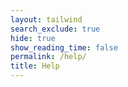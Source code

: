 ```yaml
---
layout: tailwind
search_exclude: true
hide: true
show_reading_time: false
permalink: /help/
title: Help
---
```


<html lang="en">
<head>
    <meta charset="UTF-8">
    <meta name="viewport" content="width=device-width, initial-scale=1.0">
    <title>Help Center</title>
    <style>
        body {
            background-image: url("../../images/background9674.png");
            background-size: cover;
            background-position: center;
            background-repeat: no-repeat;
            background-attachment: fixed;
            font-family: -apple-system, BlinkMacSystemFont, 'Segoe UI', Roboto, sans-serif;
        }

        .container {
            max-width: 1200px;
            margin: 0 auto;
            padding: 20px;
        }

        .help-header {
            background: rgba(0, 0, 0, 0.95);
            backdrop-filter: blur(10px);
            border-radius: 12px;
            padding: 30px;
            margin-bottom: 30px;
            text-align: center;
            box-shadow: 0 8px 32px rgba(0, 0, 0, 0.1);
        }

        .help-tabs {
            display: flex;
            background: rgba(0, 0, 0, 0.9);
            border-radius: 12px;
            padding: 8px;
            margin-bottom: 20px;
            overflow-x: auto;
        }

        .tab-button {
            flex: 1;
            padding: 12px 20px;
            border: none;
            background: transparent;
            border-radius: 8px;
            cursor: pointer;
            font-weight: 500;
            transition: all 0.3s ease;
            white-space: nowrap;
        }

        .tab-button.active {
            background: #b91c1c;
            color: white;
        }

        .tab-button:hover:not(.active) {
            background: rgba(255, 255, 255, 0.1);
        }

        .tab-content {
            display: none;
            background: rgba(0, 0, 0, 0.95);
            backdrop-filter: blur(10px);
            border-radius: 12px;
            padding: 30px;
            box-shadow: 0 8px 32px rgba(0, 0, 0, 0.1);
        }

        .tab-content.active {
            display: block;
        }

        .form-group {
            margin-bottom: 20px;
        }

        .form-label {
            display: block;
            margin-bottom: 8px;
            font-weight: 600;
            color: #333;
        }

        .form-input, .form-select, .form-textarea {
            width: 100%;
            padding: 12px;
            border: 2px solid rgb(0, 0, 0);
            border-radius: 8px;
            font-size: 16px;
            transition: border-color 0.3s ease;
            box-sizing: border-box;
            min-width: 0;
        }

        .form-input, .form-select {
            height: auto;
        }

        .form-textarea {
            min-height: 120px;
            resize: vertical;
        }

        .form-input:focus, .form-select:focus, .form-textarea:focus {
            outline: none;
            border-color: #b91c1c;
        }    .form-textarea {
            min-height: 120px;
            resize: vertical;
        }

        .btn {
            padding: 12px 24px;
            border: none;
            border-radius: 8px;
            font-weight: 600;
            cursor: pointer;
            transition: all 0.3s ease;
            text-decoration: none;
            display: inline-block;
            text-align: center;
        }

        .btn-primary {
            background: #b91c1c;
            color: white;
        }

        .btn-primary:hover {
            background: #991b1b;
        }

        .btn-secondary {
            background: #6b7280;
            color: white;
        }

        .btn-secondary:hover {
            background: #4b5563;
        }

        .request-card, .faq-item {
            background: black;
            border-radius: 8px;
            padding: 20px;
            margin-bottom: 16px;
            box-shadow: 0 2px 8px rgba(0, 0, 0, 0.1);
            border-left: 4px solid #b91c1c;
        }

        .request-header {
            display: flex;
            justify-content: space-between;
            align-items: flex-start;
            margin-bottom: 12px;
        }

        .request-title {
            font-size: 18px;
            font-weight: 600;
            color:rgb(62, 66, 73);
        }

        .status-badge {
            padding: 4px 12px;
            border-radius: 20px;
            font-size: 12px;
            font-weight: 600;
            text-transform: uppercase;
        }

        .status-open { background:rgb(0, 0, 0); color: #dc2626; }
        .status-in_progress { background: #fef3c7; color: #d97706; }
        .status-resolved { background: #dcfce7; color: #16a34a; }
        .status-closed { background: #f3f4f6; color: #6b7280; }

        .priority-badge {
            padding: 2px 8px;
            border-radius: 12px;
            font-size: 11px;
            font-weight: 600;
            margin-left: 8px;
        }

        .priority-low { background: #f0f9ff; color: #0369a1; }
        .priority-medium { background: #fef3c7; color: #d97706; }
        .priority-high { background: #fee2e2; color: #dc2626; }
        .priority-urgent { background: #fecaca; color: #991b1b; }

        .search-box {
            position: relative;
            margin-bottom: 20px;
        }

        .search-input {
            width: 100%;
            padding: 12px 16px 12px 44px;
            border: 2px solid #e5e7eb;
            border-radius: 8px;
            font-size: 16px;
        }

        .search-icon {
            position: absolute;
            left: 14px;
            top: 50%;
            transform: translateY(-50%);
            color: #6b7280;
        }

        .filters {
            display: flex;
            gap: 16px;
            margin-bottom: 24px;
            flex-wrap: wrap;
            }

            .filter-select {
                min-width: 220px;
                font-size: 1.2em;
                padding: 18px 22px;
                height: 56px;
            }
            .loading {    text-align: center;
            padding: 40px;
            color:rgb(0, 0, 0);
        }

        .error {
            background:rgb(0, 0, 0);
            color: #dc2626;
            padding: 12px;
            border-radius: 8px;
            margin-bottom: 20px;
        }

        .success {
            background: #dcfce7;
            color: #16a34a;
            padding: 12px;
            border-radius: 8px;
            margin-bottom: 20px;
        }

        .faq-question {
            font-weight: 600;
            cursor: pointer;
            display: flex;
            justify-content: space-between;
            align-items: center;
        }

        .faq-answer {
            display: none;
            margin-top: 12px;
            padding-top: 12px;
            border-top: 1px solidrgb(0, 0, 0);
            color: #4b5563;
            line-height: 1.6;
        }

        .faq-answer.show {
            display: block;
        }

        .chevron {
            transition: transform 0.3s ease;
        }

        .chevron.rotate {
            transform: rotate(180deg);
        }

        .request-detail {
            background:rgb(44, 45, 46);
            border-radius: 8px;
            padding: 16px;
            margin-top: 12px;
        }

        .pagination {
            display: flex;
            justify-content: center;
            gap: 8px;
            margin-top: 20px;
        }

        .page-btn {
            padding: 8px 12px;
            border: 1px solid #d1d5db;
            background: white;
            border-radius: 4px;
            cursor: pointer;
        }

        .page-btn.active {
            background: #b91c1c;
            color: white;
            border-color: #b91c1c;
        }

        .stats-grid {
            display: grid;
            grid-template-columns: repeat(auto-fit, minmax(200px, 1fr));
            gap: 20px;
            margin-bottom: 30px;
        }

        .stat-card {
            background: #23272f; /* dark, not black */    border-radius: 8px;
            padding: 20px;
            text-align: center;
            box-shadow: 0 2px 8px rgba(121, 22, 22, 0.59);
        }

        .stat-number {
            font-size: 2em;
            font-weight: bold;
            color: #b91c1c;
        }

        .stat-label {
            color: #6b7280;
            margin-top: 4px;
        }

        .message-area {
            position: fixed;
            top: 20px;
            right: 20px;
            z-index: 1000;
        }

        .message {
            padding: 12px 20px;
            border-radius: 8px;
            margin-bottom: 10px;
            box-shadow: 0 4px 12px rgba(0, 0, 0, 0.15);
            opacity: 0;
            transform: translateX(100%);
            animation: slideIn 0.3s ease forwards;
        }

        .message.success {
            background: #dcfce7;
            color: #16a34a;
            border: 1px solid #bbf7d0;
        }

        .message.error {
            background: #fee2e2;
            color: #dc2626;
            border: 1px solid #fecaca;
        }

        @keyframes slideIn {
            to {
                opacity: 1;
                transform: translateX(0);
            }
        }

        @keyframes slideOut {
            to {
                opacity: 0;
                transform: translateX(100%);
            }
        }

        @media (max-width: 768px) {
            .container {
                padding: 10px;
            }
            
            .help-tabs {
                flex-direction: column;
            }
            
            .filters {
                flex-direction: column;
            }
            
            .request-header {
                flex-direction: column;
                gap: 8px;
            }

            .message-area {
                left: 20px;
                right: 20px;
            }
        }
    </style>
</head>
<body>
    <div class="container">
        <div class="help-header">
            <h1 style="color: #b91c1c; margin: 0 0 10px 0; font-size: 2.5em;">Help Center</h1>
            <p style="color: #6b7280; margin: 0; font-size: 1.1em;">Get help, find answers, and manage your support requests</p>
        </div>

        <div class="help-tabs">
            <button class="tab-button active" onclick="showTab('faqs')">📚 FAQs</button>
            <button class="tab-button" onclick="showTab('my-requests')">📋 My Requests</button>
            <button class="tab-button" onclick="showTab('new-request')">➕ New Request</button>
            <button class="tab-button" id="admin-tab" onclick="showTab('admin')" style="display: none;">⚙️ Admin</button>
        </div>

        <!-- FAQ Tab -->
        <div id="faqs" class="tab-content active">
            <div class="search-box">
                <input type="text" class="search-input" id="faq-search" placeholder="Search FAQs...">
                <span class="search-icon">🔍</span>
            </div>
            
            <div class="filters">
                <select class="form-select filter-select" id="faq-category-filter">
                    <option value="all">All Categories</option>
                    <option value="technical">Technical</option>
                    <option value="account">Account</option>
                    <option value="general">General</option>
                    <option value="billing">Billing</option>
                </select>
            </div>

            <div id="faq-list"></div>
        </div>

        <!-- My Requests Tab -->
        <div id="my-requests" class="tab-content">
            <div class="filters">
                <select class="form-select filter-select" id="status-filter">
                    <option value="all">All Status</option>
                    <option value="open">Open</option>
                    <option value="in_progress">In Progress</option>
                    <option value="resolved">Resolved</option>
                    <option value="closed">Closed</option>
                </select>
                
                <select class="form-select filter-select" id="category-filter">
                    <option value="all">All Categories</option>
                    <option value="technical">Technical</option>
                    <option value="account">Account</option>
                    <option value="general">General</option>
                    <option value="bug_report">Bug Report</option>
                    <option value="feature_request">Feature Request</option>
                    <option value="billing">Billing</option>
                    <option value="other">Other</option>
                </select>
                
                <select class="form-select filter-select" id="priority-filter">
                    <option value="all">All Priorities</option>
                    <option value="low">Low</option>
                    <option value="medium">Medium</option>
                    <option value="high">High</option>
                    <option value="urgent">Urgent</option>
                </select>
                
                <button class="btn btn-secondary" onclick="loadMyRequests()">🔄 Refresh</button>
            </div>

            <div id="my-requests-list"></div>
            <div id="requests-pagination"></div>
        </div>

        <!-- New Request Tab -->
        <div id="new-request" class="tab-content">
            <form id="help-request-form">
                <div class="form-group">
                    <label class="form-label" for="request-title">Title *</label>
                    <input type="text" class="form-input" id="request-title" required placeholder="Brief description of your issue">
                </div>

                <div class="form-group">
                    <label class="form-label" for="request-category">Category *</label>
                    <select class="form-select" id="request-category" required>
                        <option value="">Select a category</option>
                        <option value="technical">Technical Issue</option>
                        <option value="account">Account Problem</option>
                        <option value="general">General Question</option>
                        <option value="bug_report">Bug Report</option>
                        <option value="feature_request">Feature Request</option>
                        <option value="billing">Billing</option>
                        <option value="other">Other</option>
                    </select>
                </div>

                <div class="form-group">
                    <label class="form-label" for="request-priority">Priority</label>
                    <select class="form-select" id="request-priority">
                        <option value="low">Low</option>
                        <option value="medium" selected>Medium</option>
                        <option value="high">High</option>
                        <option value="urgent">Urgent</option>
                    </select>
                </div>

                <div class="form-group">
                    <label class="form-label" for="request-description">Description *</label>
                    <textarea class="form-textarea" id="request-description" required placeholder="Please provide detailed information about your issue or question..."></textarea>
                </div>

                <div class="form-group">
                    <label class="form-label" for="contact-email">Contact Email</label>
                    <input type="email" class="form-input" id="contact-email" placeholder="Optional: Different email for responses">
                </div>

                <button type="submit" class="btn btn-primary">Submit Request</button>
            </form>
        </div>

        <!-- Admin Tab -->
        <div id="admin" class="tab-content">
            <div id="admin-stats" class="stats-grid"></div>
            
            <div class="filters">
                <select class="form-select filter-select" id="admin-status-filter">
                    <option value="all">All Status</option>
                    <option value="open">Open</option>
                    <option value="in_progress">In Progress</option>
                    <option value="resolved">Resolved</option>
                    <option value="closed">Closed</option>
                </select>
                
                <button class="btn btn-secondary" onclick="loadAllRequests()">🔄 Refresh</button>
                <button class="btn btn-primary" onclick="showCreateFaqForm()">➕ Add FAQ</button>
            </div>

            <div id="admin-requests-list"></div>
        </div>

        <!-- Message Area -->
        <div id="message-area" class="message-area"></div>
    </div>

    <script type="module">
        import { pythonURI, fetchOptions } from '../assets/js/api/config.js';
        
        let currentUser = null;
        let currentPage = 1;
        let isAdmin = false;

        // Initialize the page
        document.addEventListener('DOMContentLoaded', async function() {
            await checkUserAuth();
            await loadFAQs();
            setupEventListeners();
        });

        async function checkUserAuth() {
            try {
                // Check if user is authenticated and get user info
                const response = await fetch(`${pythonURI}/api/user`, fetchOptions);
                if (response.ok) {
                    currentUser = await response.json();
                    isAdmin = currentUser.role === 'Admin';
                    
                    if (isAdmin) {
                        document.getElementById('admin-tab').style.display = 'block';
                    }
                }
            } catch (error) {
                console.error('Error checking authentication:', error);
            }
        }

        function setupEventListeners() {
            // FAQ search
            document.getElementById('faq-search').addEventListener('input', debounce(searchFAQs, 300));
            document.getElementById('faq-category-filter').addEventListener('change', loadFAQs);
            
            // Request filters
            document.getElementById('status-filter').addEventListener('change', loadMyRequests);
            document.getElementById('category-filter').addEventListener('change', loadMyRequests);
            document.getElementById('priority-filter').addEventListener('change', loadMyRequests);
            
            // Form submission
            document.getElementById('help-request-form').addEventListener('submit', submitHelpRequest);
        }

        window.showTab = function(tabName) {
            // Hide all tabs
            document.querySelectorAll('.tab-content').forEach(tab => {
                tab.classList.remove('active');
            });
            document.querySelectorAll('.tab-button').forEach(btn => {
                btn.classList.remove('active');
            });
            
            // Show selected tab
            document.getElementById(tabName).classList.add('active');
            event.target.classList.add('active');
            
            // Load data for the tab
            switch(tabName) {
                case 'my-requests':
                    loadMyRequests();
                    break;
                case 'admin':
                    if (isAdmin) {
                        loadAdminStats();
                        loadAllRequests();
                    }
                    break;
            }
        }

        async function loadFAQs() {
            const category = document.getElementById('faq-category-filter').value;
            const search = document.getElementById('faq-search').value;
            
            try {
                let url = `${pythonURI}/api/help/faqs`;
                const params = new URLSearchParams();
                if (category !== 'all') params.append('category', category);
                if (search) params.append('search', search);
                if (params.toString()) url += '?' + params.toString();
                
                const response = await fetch(url);
                const data = await response.json();
                
                displayFAQs(data.faqs);
            } catch (error) {
                console.error('Error loading FAQs:', error);
                showMessage('Error loading FAQs', 'error');
            }
        }

        function displayFAQs(faqGroups) {
            const container = document.getElementById('faq-list');
            container.innerHTML = '';
            
            if (Object.keys(faqGroups).length === 0) {
                container.innerHTML = '<div class="loading">No FAQs found</div>';
                return;
            }
            
            Object.entries(faqGroups).forEach(([category, faqs]) => {
                const categoryHeader = document.createElement('h3');
                categoryHeader.textContent = category.charAt(0).toUpperCase() + category.slice(1).replace('_', ' ');
                categoryHeader.style.color = '#b91c1c';
                categoryHeader.style.marginTop = '30px';
                categoryHeader.style.marginBottom = '15px';
                container.appendChild(categoryHeader);
                
                faqs.forEach(faq => {
                    const faqElement = document.createElement('div');
                    faqElement.className = 'faq-item';
                    faqElement.innerHTML = `
                        <div class="faq-question" onclick="toggleFaq(this)">
                            <span>${faq.question}</span>
                            <span class="chevron">▼</span>
                        </div>
                        <div class="faq-answer">
                            ${faq.answer}
                        </div>
                    `;
                    container.appendChild(faqElement);
                });
            });
        }

        window.toggleFaq = function(element) {
            const answer = element.nextElementSibling;
            const chevron = element.querySelector('.chevron');
            
            answer.classList.toggle('show');
            chevron.classList.toggle('rotate');
        }

        async function searchFAQs() {
            await loadFAQs();
        }

        window.loadMyRequests = async function() {
            if (!currentUser) return;
            
            const status = document.getElementById('status-filter').value;
            const category = document.getElementById('category-filter').value;
            const priority = document.getElementById('priority-filter').value;
            
            try {
                let url = `${pythonURI}/api/help/requests`;
                const params = new URLSearchParams();
                if (status !== 'all') params.append('status', status);
                if (category !== 'all') params.append('category', category);
                if (priority !== 'all') params.append('priority', priority);
                params.append('page', currentPage);
                if (params.toString()) url += '?' + params.toString();
                
                const response = await fetch(url, fetchOptions);
                const data = await response.json();
                
                displayRequests(data.requests, 'my-requests-list');
                displayPagination(data.pagination, 'requests-pagination');
            } catch (error) {
                console.error('Error loading requests:', error);
                showMessage('Error loading requests', 'error');
            }
        }

        window.loadAllRequests = async function() {
            if (!isAdmin) return;
            
            const status = document.getElementById('admin-status-filter').value;
            
            try {
                let url = `${pythonURI}/api/help/requests`;
                const params = new URLSearchParams();
                if (status !== 'all') params.append('status', status);
                params.append('admin', 'true');
                if (params.toString()) url += '?' + params.toString();
                
                const response = await fetch(url, fetchOptions);
                const data = await response.json();
                
                displayRequests(data.requests, 'admin-requests-list', true);
            } catch (error) {
                console.error('Error loading admin requests:', error);
                showMessage('Error loading requests', 'error');
            }
        }

        function displayRequests(requests, containerId, isAdmin = false) {
            const container = document.getElementById(containerId);
            container.innerHTML = '';
            
            if (requests.length === 0) {
                container.innerHTML = '<div class="loading">No requests found</div>';
                return;
            }
            
            requests.forEach(request => {
                const requestElement = document.createElement('div');
                requestElement.className = 'request-card';
                requestElement.innerHTML = `
                    <div class="request-header">
                        <div>
                            <div class="request-title">${request.title}</div>
                            <div style="margin-top: 4px; color:rgb(139, 141, 144); font-size: 14px;">
                                ${request.category.replace('_', ' ')} • ${formatDate(request.created_date)}
                                ${isAdmin ? ` • User: ${request.user_name || 'Unknown'}` : ''}
                            </div>
                        </div>
                        <div>
                            <span class="status-badge status-${request.status}">${request.status.replace('_', ' ')}</span>
                            <span class="priority-badge priority-${request.priority}">${request.priority}</span>
                        </div>
                    </div>
                    <div class="request-detail">
                        <p style="margin: 0; color: #4b5563;">${request.description}</p>
                        ${isAdmin ? `
                            <div style="margin-top: 12px; padding-top: 12px; border-top: 1px solidrgb(39, 39, 40);">
                                <button class="btn btn-primary" onclick="respondToRequest(${request.id})" style="margin-right: 8px;">Respond</button>
                                <button class="btn btn-secondary" onclick="updateRequestStatus(${request.id})">Update Status</button>
                            </div>
                        ` : ''}
                    </div>
                `;
                container.appendChild(requestElement);
            });
        }

        function displayPagination(pagination, containerId) {
            const container = document.getElementById(containerId);
            if (!pagination || pagination.pages <= 1) {
                container.innerHTML = '';
                return;
            }
            
            let paginationHtml = '<div class="pagination">';
            
            if (pagination.has_prev) {
                paginationHtml += `<button class="page-btn" onclick="changePage(${pagination.page - 1})">Previous</button>`;
            }
            
            for (let i = 1; i <= pagination.pages; i++) {
                const activeClass = i === pagination.page ? ' active' : '';
                paginationHtml += `<button class="page-btn${activeClass}" onclick="changePage(${i})">${i}</button>`;
            }
            
            if (pagination.has_next) {
                paginationHtml += `<button class="page-btn" onclick="changePage(${pagination.page + 1})">Next</button>`;
            }
            
            paginationHtml += '</div>';
            container.innerHTML = paginationHtml;
        }

        window.changePage = function(page) {
            currentPage = page;
            loadMyRequests();
        }

        async function submitHelpRequest(event) {
            event.preventDefault();
            
            const formData = {
                title: document.getElementById('request-title').value,
                category: document.getElementById('request-category').value,
                priority: document.getElementById('request-priority').value,
                description: document.getElementById('request-description').value,
                contact_email: document.getElementById('contact-email').value
            };
            
            try {
                const response = await fetch(`${pythonURI}/api/help/requests`, {
                    ...fetchOptions,
                    method: 'POST',
                    headers: {
                        ...fetchOptions.headers,
                        'Content-Type': 'application/json'
                    },
                    body: JSON.stringify(formData)
                });
                
                const data = await response.json();
                
                if (response.ok) {
                    showMessage('Help request submitted successfully!', 'success');
                    document.getElementById('help-request-form').reset();
                    setTimeout(() => showTab('my-requests'), 1000);
                } else {
                    showMessage(data.message || 'Error submitting request', 'error');
                }
            } catch (error) {
                console.error('Error submitting request:', error);
                showMessage('Error submitting request', 'error');
            }
        }

        async function loadAdminStats() {
            if (!isAdmin) return;
            
            try {
                const response = await fetch(`${pythonURI}/api/help/statistics`, fetchOptions);
                const data = await response.json();
                
                displayAdminStats(data);
            } catch (error) {
                console.error('Error loading admin stats:', error);
            }
        }

        function displayAdminStats(stats) {
            const container = document.getElementById('admin-stats');
            container.innerHTML = `
                <div class="stat-card">
                    <div class="stat-number">${stats.requests.total}</div>
                    <div class="stat-label">Total Requests</div>
                </div>
                <div class="stat-card">
                    <div class="stat-number">${stats.requests.open}</div>
                    <div class="stat-label">Open Requests</div>
                </div>
                <div class="stat-card">
                    <div class="stat-number">${stats.requests.in_progress}</div>
                    <div class="stat-label">In Progress</div>
                </div>
                <div class="stat-card">
                    <div class="stat-number">${stats.requests.resolved}</div>
                    <div class="stat-label">Resolved</div>
                </div>
            `;
        }

        window.respondToRequest = async function(requestId) {
            const response = prompt('Enter your response:');
            if (!response) return;
            
            try {
                const resp = await fetch(`${pythonURI}/api/help/requests/${requestId}/response`, {
                    ...fetchOptions,
                    method: 'POST',
                    headers: {
                        ...fetchOptions.headers,
                        'Content-Type': 'application/json'
                    },
                    body: JSON.stringify({ 
                        response: response,
                        new_status: 'in_progress'
                    })
                });
                
                if (resp.ok) {
                    showMessage('Response sent successfully!', 'success');
                    loadAllRequests();
                } else {
                    showMessage('Error sending response', 'error');
                }
            } catch (error) {
                console.error('Error responding to request:', error);
                showMessage('Error sending response', 'error');
            }
        }

        window.updateRequestStatus = async function(requestId) {
            const newStatus = prompt('Enter new status (open, in_progress, resolved, closed):');
            if (!newStatus || !['open', 'in_progress', 'resolved', 'closed'].includes(newStatus)) {
                showMessage('Invalid status', 'error');
                return;
            }
            
            try {
                const response = await fetch(`${pythonURI}/api/help/requests/${requestId}/status`, {
                    ...fetchOptions,
                    method: 'PUT',
                    headers: {
                        ...fetchOptions.headers,
                        'Content-Type': 'application/json'
                    },
                    body: JSON.stringify({ status: newStatus })
                });
                
                if (response.ok) {
                    showMessage('Status updated successfully!', 'success');
                    loadAllRequests();
                } else {
                    showMessage('Error updating status', 'error');
                }
            } catch (error) {
                console.error('Error updating status:', error);
                showMessage('Error updating status', 'error');
            }
        }

        window.showCreateFaqForm = function() {
            const question = prompt('Enter FAQ question:');
            if (!question) return;
            
            const answer = prompt('Enter FAQ answer:');
            if (!answer) return;
            
            const category = prompt('Enter FAQ category (technical, account, general, billing):');
            if (!category || !['technical', 'account', 'general', 'billing'].includes(category)) {
                showMessage('Invalid category', 'error');
                return;
            }
            
            createFaq(question, answer, category);
        }

        async function createFaq(question, answer, category) {
            try {
                const response = await fetch(`${pythonURI}/api/help/faqs`, {
                    ...fetchOptions,
                    method: 'POST',
                    headers: {
                        ...fetchOptions.headers,
                        'Content-Type': 'application/json'
                    },
                    body: JSON.stringify({
                        question: question,
                        answer: answer,
                        category: category
                    })
                });
                
                if (response.ok) {
                    showMessage('FAQ created successfully!', 'success');
                    loadFAQs();
                } else {
                    showMessage('Error creating FAQ', 'error');
                }
            } catch (error) {
                console.error('Error creating FAQ:', error);
                showMessage('Error creating FAQ', 'error');
            }
        }

        function formatDate(dateString) {
            return new Date(dateString).toLocaleDateString('en-US', {
                year: 'numeric',
                month: 'short',
                day: 'numeric',
                hour: '2-digit',
                minute: '2-digit'
            });
        }

        function showMessage(message, type) {
            const messageArea = document.getElementById('message-area');
            const messageElement = document.createElement('div');
            messageElement.className = `message ${type}`;
            messageElement.textContent = message;
            
            messageArea.appendChild(messageElement);
            
            // Auto-remove after 5 seconds
            setTimeout(() => {
                messageElement.style.animation = 'slideOut 0.3s ease forwards';
                setTimeout(() => {
                    if (messageElement.parentNode) {
                        messageElement.parentNode.removeChild(messageElement);
                    }
                }, 300);
            }, 5000);
        }

        function debounce(func, wait) {
            let timeout;
            return function executedFunction(...args) {
                const later = () => {
                    clearTimeout(timeout);
                    func(...args);
                };
                clearTimeout(timeout);
                timeout = setTimeout(later, wait);
            };
        }
    </script>
</body>
</html>